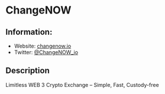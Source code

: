 # ChangeNOW

## Information:
- Website: [changenow.io](https://changenow.io/)
- Twitter: [@ChangeNOW_io](https://twitter.com/ChangeNOW_io)

## Description
Limitless WEB 3 Crypto Exchange – Simple, Fast, Custody-free
